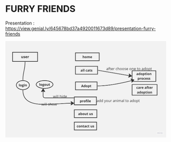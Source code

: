 # FURRY FRIENDS 

Presentation : https://view.genial.ly/645678bd37a4920011673d89/presentation-furry-friends  

![wireframe](./src/components/images/Untitled1.jpg)  
